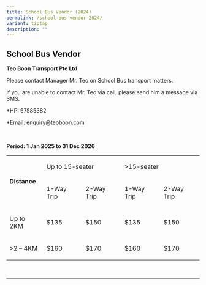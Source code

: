 ```yaml
---
title: School Bus Vendor (2024)
permalink: /school-bus-vendor-2024/
variant: tiptap
description: ""
---
```

<h2>School Bus Vendor</h2>
<p><strong>Teo Boon Transport Pte Ltd</strong>
</p>
<p>Please contact Manager Mr. Teo on School Bus transport matters.</p>
<p>If you are unable to contact Mr. Teo via call, please send him a message
via SMS.</p>
<p>*HP: 67585382</p>
<p>*Email: <a rel="noopener noreferrer nofollow" target="_blank">enquiry@teoboon.com</a>
</p>
<p>&nbsp;</p>
<p><strong>Period: 1 Jan 2025 to 31 Dec 2026</strong>
</p>
<table style="minWidth: 125px">
<colgroup>
<col>
<col>
<col>
<col>
<col>
</colgroup>
<tbody>
<tr>
<td rowspan="2" colspan="1">
<p><strong>Distance</strong>
</p>
</td>
<td rowspan="1" colspan="2">
<p>Up to 15-seater</p>
</td>
<td rowspan="1" colspan="2">
<p>&gt;15-seater</p>
</td>
</tr>
<tr>
<td rowspan="1" colspan="1">
<p>1-Way Trip</p>
</td>
<td rowspan="1" colspan="1">
<p>2-Way Trip</p>
</td>
<td rowspan="1" colspan="1">
<p>1-Way Trip</p>
</td>
<td rowspan="1" colspan="1">
<p>2-Way Trip</p>
</td>
</tr>
<tr>
<td rowspan="1" colspan="1">
<p>Up to 2KM</p>
</td>
<td rowspan="1" colspan="1">
<p>$135</p>
</td>
<td rowspan="1" colspan="1">
<p>$150</p>
</td>
<td rowspan="1" colspan="1">
<p>$135</p>
</td>
<td rowspan="1" colspan="1">
<p>$150</p>
</td>
</tr>
<tr>
<td rowspan="1" colspan="1">
<p>&gt;2 – 4KM</p>
</td>
<td rowspan="1" colspan="1">
<p>$160</p>
</td>
<td rowspan="1" colspan="1">
<p>$170</p>
</td>
<td rowspan="1" colspan="1">
<p>$160</p>
</td>
<td rowspan="1" colspan="1">
<p>$170</p>
</td>
</tr>
</tbody>
</table>
<p>&nbsp;</p>
<hr>
<p></p>